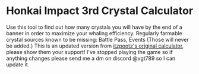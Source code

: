 # Honkai Impact 3rd Crystal Calculator
Use this tool to find out how many crystals you will have by the end of a banner in order to maximize your whaling efficiency.
Regularly farmable crystal sources known to be missing: Battle Pass, Events (Those will never be added.)
This is an updated version from [itzpootz's original calculator](https://itzpootz.github.io/), please show them your support!
I've stopped playing the game so if anything changes please send me a dm on discord @vgt789 so I can update it.